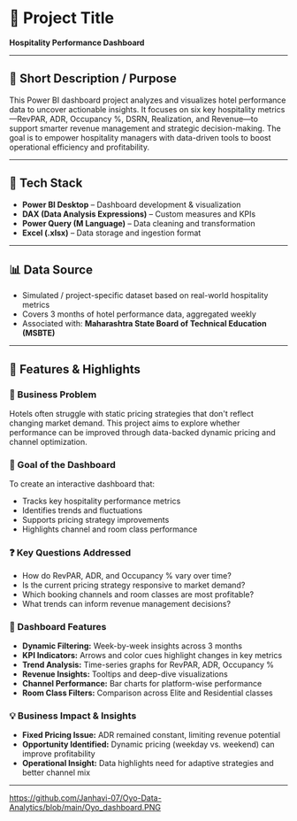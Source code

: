 # 📌 Project Title  
**Hospitality Performance Dashboard**

---

## 📝 Short Description / Purpose  
This Power BI dashboard project analyzes and visualizes hotel performance data to uncover actionable insights. It focuses on six key hospitality metrics—RevPAR, ADR, Occupancy %, DSRN, Realization, and Revenue—to support smarter revenue management and strategic decision-making. The goal is to empower hospitality managers with data-driven tools to boost operational efficiency and profitability.

---

## 🧰 Tech Stack  
- **Power BI Desktop** – Dashboard development & visualization  
- **DAX (Data Analysis Expressions)** – Custom measures and KPIs  
- **Power Query (M Language)** – Data cleaning and transformation  
- **Excel (.xlsx)** – Data storage and ingestion format  

---

## 📊 Data Source  
- Simulated / project-specific dataset based on real-world hospitality metrics  
- Covers 3 months of hotel performance data, aggregated weekly  
- Associated with: **Maharashtra State Board of Technical Education (MSBTE)**  

---

## 🌟 Features & Highlights  

### 🧩 Business Problem  
Hotels often struggle with static pricing strategies that don't reflect changing market demand. This project aims to explore whether performance can be improved through data-backed dynamic pricing and channel optimization.

### 🎯 Goal of the Dashboard  
To create an interactive dashboard that:  
- Tracks key hospitality performance metrics  
- Identifies trends and fluctuations  
- Supports pricing strategy improvements  
- Highlights channel and room class performance

### ❓ Key Questions Addressed  
- How do RevPAR, ADR, and Occupancy % vary over time?  
- Is the current pricing strategy responsive to market demand?  
- Which booking channels and room classes are most profitable?  
- What trends can inform revenue management decisions?

### 🚀 Dashboard Features  
- **Dynamic Filtering:** Week-by-week insights across 3 months  
- **KPI Indicators:** Arrows and color cues highlight changes in key metrics  
- **Trend Analysis:** Time-series graphs for RevPAR, ADR, Occupancy %  
- **Revenue Insights:** Tooltips and deep-dive visualizations  
- **Channel Performance:** Bar charts for platform-wise performance  
- **Room Class Filters:** Comparison across Elite and Residential classes  

### 💡 Business Impact & Insights  
- **Fixed Pricing Issue:** ADR remained constant, limiting revenue potential  
- **Opportunity Identified:** Dynamic pricing (weekday vs. weekend) can improve profitability  
- **Operational Insight:** Data highlights need for adaptive strategies and better channel mix


---

https://github.com/Janhavi-07/Oyo-Data-Analytics/blob/main/Oyo_dashboard.PNG
